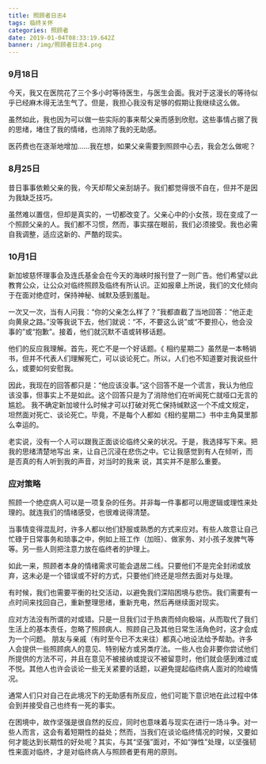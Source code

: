 ```yaml
---
title: 照顾者日志4
tags: 临终关怀
categories: 照顾者
date: 2019-01-04T08:33:19.642Z
banner: /img/照顾者日志4.png
---
```

### 9月18日
今天，我又在医院花了三个多小时等待医生，与医生会面。我对于这漫长的等待似乎已经麻木得无法生气了。但是，我担心我没有足够的假期让我继续这么做。

虽然如此，我也因为可以做一些实际的事来帮父亲而感到欣慰。这些事情占据了我的思绪，堵住了我的情绪，也消除了我的无助感。

医药费也在逐渐地增加……我在想，如果父亲需要到照顾中心去，我会怎么做呢？

### 8月25日
昔日事事依赖父亲的我，今天却帮父亲刮胡子。我们都觉得很不自在，但并不是因为我缺乏技巧。

虽然难以置信，但却是真实的，一切都改变了。父亲心中的小女孩，现在变成了一个照顾父亲的人。我们都不习惯，然而，事实摆在眼前，我们必须接受。我也必需自我调整，适应这新的、严酷的现实。

### 10月1日

新加坡慈怀理事会及连氏基金会在今天的海峡时报刊登了一则广告。他们希望以此教育公众，让公众对临终照顾及临终有所认识。正如报章上所说，我们的文化倾向于在面对绝症时，保持神秘、缄默及感到羞耻。

一次又一次，当有人问我：“你的父亲怎么样了？”我都直截了当地回答：“他正走向黄泉之路。”没等我说下去，他们就说：“不，不要这么说”或“不要担心，他会没事的”或“抱歉”。接着，他们就沉默不语或转移话题。

他们的反应我理解。首先，死亡不是一个好话题。《 相约星期二》虽然是一本畅销书，但并不代表人们理解死亡，可以谈论死亡。所以，人们也不知道要对我说些什么，或要如何安慰我。

因此，我现在的回答都只是：“他应该没事。”这个回答不是一个谎言，我认为他应该没事，但事实上不是如此。这个回答只是为了消除他们在听闻死亡就哑口无言的尴尬。
我不确定新加坡什么时候才可以打破对死亡保持缄默这一个不成文规定，坦然面对死亡、谈论死亡。毕竟，不是每个人都如《相约星期二》书中主角莫里那么幸运的。

老实说，没有一个人可以跟我正面谈论临终父亲的状况。于是，我选择写下来。把我的思绪清楚地写出 来，让自己沉浸在悲伤之中。它让我感觉到有人在倾听，而是否真的有人听到我的声音，对当时的我来 说，其实并不是那么重要。

### 应对策略
照顾一个绝症病人可以是一项复杂的任务。并非每一件事都可以用逻辑或理性来处理的。就连我们的情绪感受，也很难说得清楚。

当事情变得混乱时，许多人都以他们舒服或熟悉的方式来应对。有些人故意让自己忙碌于日常事务和琐事之中，例如上班工作（加班）、做家务、对小孩子发脾气等等。另一些人则把注意力放在临终者的护理上。

如此一来，照顾者本身的情绪需求可能会退居二线。只要他们不是完全封闭或放弃，这未必是一个错误或不好的方式，只要他们终还是坦然去面对与处理。

有时候，我们也需要平衡的社交活动，以避免我们深陷困境与悲伤。我们需要有一点时间来找回自己，重新整理思绪，重新充电，然后再继续面对现实。

应对方法没有所谓的对或错。只是一旦我们过于热衷而倾向极端，从而取代了我们生活上的基本责任，忽略了照顾病人、照顾自己及其他日常生活角色时，这才会成为一个问题。
朋友与亲戚（有时至今已不太来往）都真心地设法给予帮助。许多人会提供一些照顾病人的意见、特别秘方或另类疗法。一些人也会非要你尝试他们所提供的方法不可，并且在意见不被接纳或提议不被留意时，他们就会感到难过或不悦。其他人也许会谈论一些无关紧要的话题，以避免提起临终病人面对的险峻情况。

通常人们只对自己在此境况下的无助感有所反应，他们可能下意识地在此过程中体会到并接受自己也终有一死的事实。

在困境中，故作坚强是很自然的反应，同时也意味着与现实在进行一场斗争。对一些人而言，这会有着短期性的益处；然而，当我们在谈论临终情况的时候，又要如何才能达到长期性的好处呢？其实，与其“坚强”面对，不如“弹性”处理，以坚强韧性来面对临终，才是对临终病人与照顾者更有用的原则。
